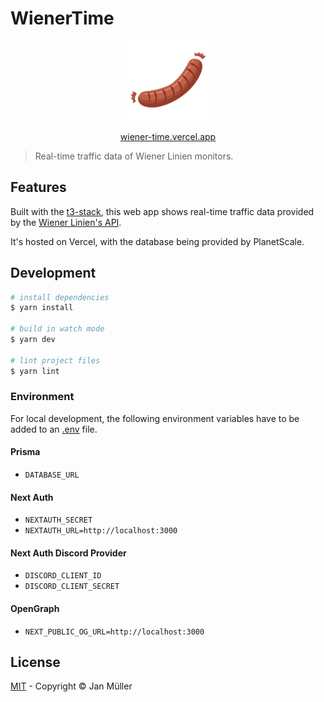 # WienerTime

<p align="center">
   <img src="public/favicon.svg" alt="Logo" width="128px" height="128px">
<p>

<p align="center">
  <a href="https://wiener-time.vercel.app" target="_blank" rel="noreferrer">
    wiener-time.vercel.app
  </a>
<p>

> Real-time traffic data of Wiener Linien monitors.

## Features

Built with the [t3-stack](https://github.com/t3-oss/create-t3-app), this web app shows real-time traffic data provided by the [Wiener Linien's API](https://www.data.gv.at/katalog/dataset/wiener-linien-echtzeitdaten-via-datendrehscheibe-wien).

It's hosted on Vercel, with the database being provided by PlanetScale.

## Development

```bash
# install dependencies
$ yarn install

# build in watch mode
$ yarn dev

# lint project files
$ yarn lint
```

### Environment

For local development, the following environment variables have to be added to an [.env](./.env) file.

#### Prisma

- `DATABASE_URL`

#### Next Auth

- `NEXTAUTH_SECRET`
- `NEXTAUTH_URL=http://localhost:3000`

#### Next Auth Discord Provider

- `DISCORD_CLIENT_ID`
- `DISCORD_CLIENT_SECRET`

#### OpenGraph

- `NEXT_PUBLIC_OG_URL=http://localhost:3000`

## License

[MIT](./LICENSE) - Copyright &copy; Jan Müller
